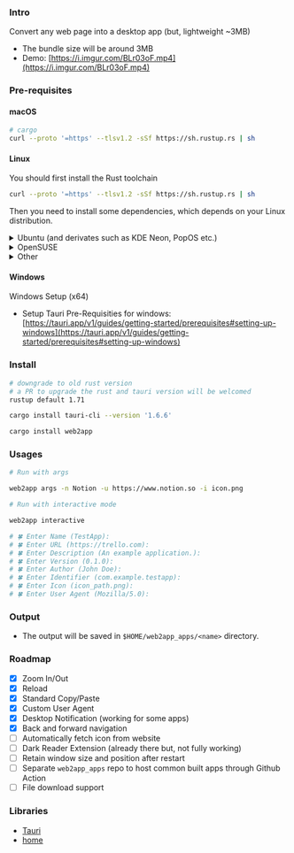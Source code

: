 ### Intro

Convert any web page into a desktop app (but, lightweight ~3MB)

-   The bundle size will be around 3MB
-   Demo: [https://i.imgur.com/BLr03oF.mp4](https://i.imgur.com/BLr03oF.mp4)

### Pre-requisites

#### macOS

```bash
# cargo
curl --proto '=https' --tlsv1.2 -sSf https://sh.rustup.rs | sh
```

#### Linux

You should first install the Rust toolchain
```sh
curl --proto '=https' --tlsv1.2 -sSf https://sh.rustup.rs | sh
```

Then you need to install some dependencies, which depends on your Linux distribution.

<details>
<summary>Ubuntu (and derivates such as KDE Neon, PopOS etc.)</summary>

```sh
sudo apt install libwebkit2gtk-4.0-dev -y
```

</details>

<details>
<summary>OpenSUSE</summary>

```sh
sudo zypper in -y webkit2gtk3-soup2-devel
```

</details>


<details>
<summary>Other</summary>

You need to look for another package that provides the development libraries for webkit with GTK4.
There might also be other missing packages.

</details>


#### Windows

Windows Setup (x64)

-   Setup Tauri Pre-Requisities for windows: [https://tauri.app/v1/guides/getting-started/prerequisites#setting-up-windows](https://tauri.app/v1/guides/getting-started/prerequisites#setting-up-windows)

### Install

```bash
# downgrade to old rust version
# a PR to upgrade the rust and tauri version will be welcomed
rustup default 1.71

cargo install tauri-cli --version '1.6.6'

cargo install web2app
```

### Usages

```bash
# Run with args

web2app args -n Notion -u https://www.notion.so -i icon.png
```

```bash
# Run with interactive mode

web2app interactive

# 🍀 Enter Name (TestApp):
# 🍀 Enter URL (https://trello.com):
# 🍀 Enter Description (An example application.):
# 🍀 Enter Version (0.1.0):
# 🍀 Enter Author (John Doe):
# 🍀 Enter Identifier (com.example.testapp):
# 🍀 Enter Icon (icon_path.png):
# 🍀 Enter User Agent (Mozilla/5.0):
```

### Output

-   The output will be saved in `$HOME/web2app_apps/<name>` directory.

### Roadmap

-   [x] Zoom In/Out
-   [x] Reload
-   [x] Standard Copy/Paste
-   [x] Custom User Agent
-   [x] Desktop Notification (working for some apps)
-   [x] Back and forward navigation
-   [ ] Automatically fetch icon from website
-   [ ] Dark Reader Extension (already there but, not fully working)
-   [ ] Retain window size and position after restart
-   [ ] Separate `web2app_apps` repo to host common built apps through Github Action
-   [ ] File download support

### Libraries

-   [Tauri](https://github.com/tauri-apps/tauri)
-   [home](https://github.com/brson/home)
